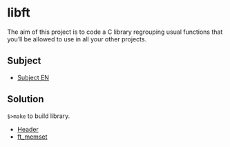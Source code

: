 # libft

The aim of this project is to code a C library regrouping usual functions that you’ll be allowed to use in all your other projects.

## Subject

- [Subject EN](./en.subject.pdf)

## Solution

`$>make` to build library.

- [Header](./libft.h)
- [ft_memset](./ft_memset.c)

